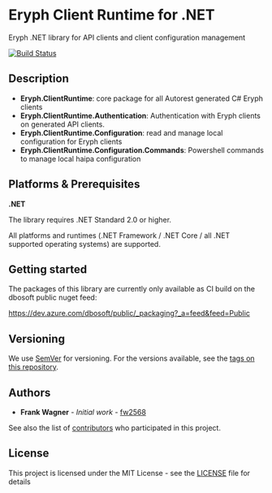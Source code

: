 # Eryph Client Runtime for .NET
Eryph .NET library for API clients and client configuration management 


[![Build Status](https://dev.azure.com/dbosoft/public/_apis/build/status/haipa.dotnet-clientruntime?branchName=refs%2Fpull%2F2%2Fmerge)](https://dev.azure.com/dbosoft/public/_build/latest?definitionId=34&branchName=refs%2Fpull%2F2%2Fmerge)

## Description

- **Eryph.ClientRuntime**: core package for all Autorest generated C# Eryph clients
- **Eryph.ClientRuntime.Authentication**: Authentication with Eryph clients on generated API clients.
- **Eryph.ClientRuntime.Configuration**: read and manage local configuration for Eryph clients
- **Eryph.ClientRuntime.Configuration.Commands**: Powershell commands to manage local haipa configuration

## Platforms & Prerequisites

**.NET**

The library requires .NET Standard 2.0 or higher. 

All platforms and runtimes (.NET Framework / .NET Core / all .NET supported operating systems) are supported.


## Getting started

The packages of this library are currently only available as CI build on the dbosoft public nuget feed:

https://dev.azure.com/dbosoft/public/_packaging?_a=feed&feed=Public


## Versioning

We use [SemVer](http://semver.org/) for versioning. For the versions available, see the [tags on this repository](https://github.com/haipa/dotnet-clientruntime/tags). 

## Authors

* **Frank Wagner** - *Initial work* - [fw2568](https://github.com/fw2568)

See also the list of [contributors](https://github.com/haipa/dotnet-clientruntime/contributors) who participated in this project.


## License

This project is licensed under the MIT License - see the [LICENSE](LICENSE) file for details
